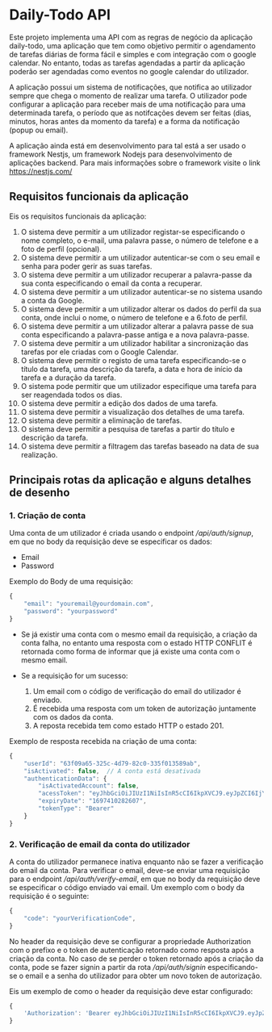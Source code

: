 # Daily-Todo API

Este projeto implementa uma API com as regras de negócio da aplicação daily-todo, uma aplicação que tem como objetivo permitir o agendamento de tarefas diárias de forma fácil e simples e com integração com o google calendar. No entanto, todas as tarefas agendadas a partir da aplicação poderão ser agendadas como eventos no google calendar do utilizador.

A aplicação possui um sistema de notificações, que notifica ao utilizador sempre que chega o momento de realizar uma tarefa. O utilizador pode configurar a aplicação para receber mais de uma notificação para uma determinada tarefa, o período que as notifcações devem ser feitas (dias, minutos, horas antes da momento da tarefa) e a forma da notificação (popup ou email).

A aplicação ainda está em desenvolvimento para tal está a ser usado o framework Nestjs, um framework Nodejs para desenvolvimento de aplicações backend. Para mais informações sobre o framework visite o link <a href="https://nestjs.com/">https://nestjs.com/</a>

## Requisitos funcionais da aplicação

Eis os requisitos funcionais da aplicação:

1. O sistema deve permitir a um utilizador registar-se especificando o nome completo, o e-mail, uma palavra passe, o número de telefone e a foto de perfil (opcional).
2. O sistema deve permitir a um utilizador autenticar-se com o seu email e senha para poder gerir as suas tarefas.
3. O sistema deve permitir a um utilizador recuperar a palavra-passe da sua conta especificando o email da conta a recuperar.
4. O sistema deve permitir a um utilizador autenticar-se no sistema usando a conta da Google.
5. O sistema deve permitir a um utilizador alterar os dados do perfil da sua conta, onde inclui o nome, o número de telefone e a 6.foto de perfil.
6. O sistema deve permitir a um utilizador alterar a palavra passe de sua conta especificando a palavra-passe antiga e a nova palavra-passe.
7. O sistema deve permitir a um utilizador habilitar a sincronização das tarefas por ele criadas com o Google Calendar.
8. O sistema deve permitir o registo de uma tarefa especificando-se o título da tarefa, uma descrição da tarefa, a data e hora de início da tarefa e a duração da tarefa.
9. O sistema pode permitir que um utilizador especifique uma tarefa para ser reagendada todos os dias.
10. O sistema deve permitir a edição dos dados de uma tarefa.
11. O sistema deve permitir a visualização dos detalhes de uma tarefa.
12. O sistema deve permitir a eliminação de tarefas.
13. O sistema deve permitir a pesquisa de tarefas a partir do título e descrição da tarefa.
14. O sistema deve permitir a filtragem das tarefas baseado na data de sua realização.

## Principais rotas da aplicação e alguns detalhes de desenho

### 1. Criação de conta

Uma conta de um utilizador é criada usando o endpoint  _/api/auth/signup_, em que no body da requisição deve se especificar os dados:
- Email
- Password

Exemplo do Body de uma requisição:
```javascript
{
	"email": "youremail@yourdomain.com",
    "password": "yourpassword"
}
```

* Se já existir uma conta com o mesmo email da requisição, a criação da conta falha, no entanto uma resposta com o estado HTTP CONFLIT é retornada como forma de informar que já existe uma conta com o mesmo email.

* Se a requisição for um sucesso: 
    1. Um email com o código de verificação do email do utilizador é enviado.
    2. É recebida uma resposta com um token de autorização juntamente com os dados da conta.
    3. A reposta recebida tem como estado HTTP o estado 201.

Exemplo de resposta recebida na criação de uma conta:
```javascript
{
	"userId": "63f09a65-325c-4d79-82c0-335f013589ab",
	"isActivated": false,  // A conta está desativada
	"authenticationData": {
		"isActivatedAccount": false,
		"acessToken": "eyJhbGciOiJIUzI1NiIsInR5cCI6IkpXVCJ9.eyJpZCI6IjYzZjA5YTY1LTMyNWMtNGQ3OS04MmMwLTMzNWYwMTM1ODlhYiIsImlzQWN0aXZhdGVkIjpmYWxzZSwiZW1haWwiOiJtYWhvbWVkYWx5MjAwMEBnbWFpbC5jb20iLCJ1c2VyVHlwZSI6IklOVEVSTkFMIiwiaWF0IjoxNjk2ODA1NDgyLCJleHAiOjE2OTc0MTAyODJ9.zcMS6W4H21YS9nae5X2mQGezQmDFTZTCE1HjxLBvaqY",
		"expiryDate": "1697410282607",
		"tokenType": "Bearer"
	}
}
```

### 2. Verificação de email da conta do utilizador

A conta do utilizador permanece inativa enquanto não se fazer a verificação do email da conta. Para verificar o email, deve-se enviar uma requisição para o endpoint _/api/auth/verify-email_, em que no body da requisição deve se especificar o código enviado vai email. Um exemplo com o body da requisição é o seguinte:

```javascript
{
	"code": "yourVerificationCode",
}
```

No header da requisição deve se configurar a propriedade Authorization com o prefixo e o token de autenticação retornado como resposta após a criação da conta. No caso de se perder o token retornado após a criação da conta, pode se fazer signin a partir da rota _/api/auth/signin_ especificando-se o email e a senha do utilizador para obter um novo token de autorização.

Eis um exemplo de como o header da requisição deve estar configurado:

```javascript
{
    'Authorization': 'Bearer eyJhbGciOiJIUzI1NiIsInR5cCI6IkpXVCJ9.eyJpZCI6IjZhZDZhYTc4LWM2YTctNDYxMy1hMTE5LWFkOTViN2I0YjM2OCIsImVtYWlsIjoibWFob21lZGFseTIwMDBAZ21haWwuY29tIiwiaXNBY3RpdmF0ZWQiOnRydWUsInVzZXJUeXBlIjoiRVhURVJOQUwiLCJpYXQiOjE2OTY4MzQyNzAsImV4cCI6MTY5NzQzOTA3MH0.LjlMt3tGOyQXOJfbIOd5n9f1Gcd5nzTsQHQydT1StZ4',
}
```